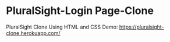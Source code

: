 # PluralSight-Login Page-Clone
PluralSight Clone Using HTML and CSS
Demo: https://pluralsight-clone.herokuapp.com/
